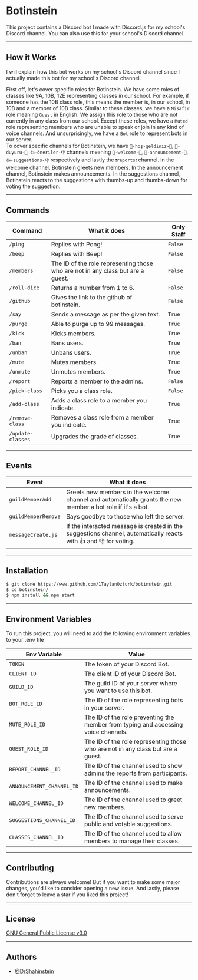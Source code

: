 # Botinstein

This project contains a Discord bot I made with Discord.js for my school's Discord channel. You can also use this for your school's Discord channel.

---

## How it Works

I will explain how this bot works on my school's Discord channel since I actually made this bot for my school's Discord channel.

First off, let's cover specific roles for Botinstein. We have some roles of classes like 9A, 10B, 12E representing classes in our school.
For example, if someone has the 10B class role, this means the member is, in our school, in 10B and a member of 10B class.
Similar to these classes, we have a `Misafir` role meaning `Guest` in English. We assign this role to those who are not currently in any
class from our school. Except these roles, we have a `Muted` role representing members who are unable to speak or join in any kind of
voice channels. And unsurprisingly, we have a `Bot` role to represent bots in our server. <br />
To cover specific channels for Botinstein, we have `👋-hoş-geldiniz-👋`, `📢-duyuru-📢`, `👍-öneriler-👎` channels meaning
`👋-welcome-👋`, `📢-announcement-📢`, `👍-suggestions-👎` respectively and lastly the `❗reports❗` channel.
In the welcome channel, Botinstein greets new members. In the announcement channel, Botinstein makes announcements.
In the suggestions channel, Botinstein reacts to the suggestions with thumbs-up and thumbs-down for voting the suggestion.

---

## Commands

| Command           | What it does                                                                    | Only Staff |
| ----------------- | ------------------------------------------------------------------------------- | ---------- |
| `/ping`           | Replies with Pong!                                                              | `False`    |
| `/beep`           | Replies with Beep!                                                              | `False`    |
| `/members`        | The ID of the role representing those who are not in any class but are a guest. | `False`    |
| `/roll-dice`      | Returns a number from 1 to 6.                                                   | `False`    |
| `/github`         | Gives the link to the github of botinstein.                                     | `False`    |
| `/say`            | Sends a message as per the given text.                                          | `True`     |
| `/purge`          | Able to purge up to 99 messages.                                                | `True`     |
| `/kick`           | Kicks members.                                                                  | `True`     |
| `/ban`            | Bans users.                                                                     | `True`     |
| `/unban`          | Unbans users.                                                                   | `True`     |
| `/mute`           | Mutes members.                                                                  | `True`     |
| `/unmute`         | Unmutes members.                                                                | `True`     |
| `/report`         | Reports a member to the admins.                                                 | `False`    |
| `/pick-class`     | Picks you a class role.                                                         | `False`    |
| `/add-class`      | Adds a class role to a member you indicate.                                     | `True`     |
| `/remove-class`   | Removes a class role from a member you indicate.                                | `True`     |
| `/update-classes` | Upgrades the grade of classes.                                                  | `True`     |

---

## Events

| Event               | What it does                                                                                                     |
| ------------------- | ---------------------------------------------------------------------------------------------------------------- |
| `guildMemberAdd`    | Greets new members in the welcome channel and automatically grants the new member a bot role if it's a bot.      |
| `guildMemberRemove` | Says goodbye to those who left the server.                                                                       |
| `messageCreate.js`  | If the interacted message is created in the suggestions channel, automatically reacts with 👍 and 👎 for voting. |

---

## Installation

```bash
$ git clone https://www.github.com/1TaylanOzturk/botinstein.git
$ cd botinstein/
$ npm install && npm start
```

---

## Environment Variables

To run this project, you will need to add the following environment variables to your .env file

| Env Variable              | Value                                                                              |
| ------------------------- | ---------------------------------------------------------------------------------- |
| `TOKEN`                   | The token of your Discord Bot.                                                     |
| `CLIENT_ID`               | The client ID of your Discord Bot.                                                 |
| `GUILD_ID`                | The guild ID of your server where you want to use this bot.                        |
| `BOT_ROLE_ID`             | The ID of the role representing bots in your server.                               |
| `MUTE_ROLE_ID`            | The ID of the role preventing the member from typing and accessing voice channels. |
| `GUEST_ROLE_ID`           | The ID of the role representing those who are not in any class but are a guest.    |
| `REPORT_CHANNEL_ID`       | The ID of the channel used to show admins the reports from participants.           |
| `ANNOUNCEMENT_CHANNEL_ID` | The ID of the channel used to make announcements.                                  |
| `WELCOME_CHANNEL_ID`      | The ID of the channel used to greet new members.                                   |
| `SUGGESTIONS_CHANNEL_ID`  | The ID of the channel used to serve public and votable suggestions.                |
| `CLASSES_CHANNEL_ID`      | The ID of the channel used to allow members to manage their classes.               |

---

## Contributing

Contributions are always welcome! But if you want to make some major changes, you'd like to consider opening a new issue. And lastly, please don't forget to leave a star if you liked this project!

---

## License

[GNU General Public License v3.0](https://choosealicense.com/licenses/gpl-3.0/)

---

## Authors

- [@DrShahinstein](https://github.com/1TaylanOzturk)

